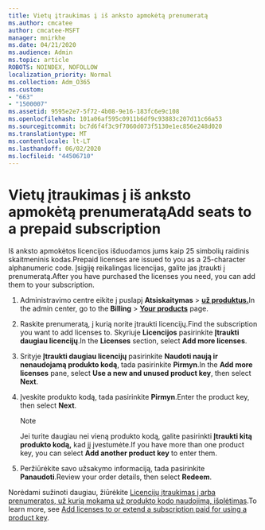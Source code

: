 ```yaml
---
title: Vietų įtraukimas į iš anksto apmokėtą prenumeratą
ms.author: cmcatee
author: cmcatee-MSFT
manager: mnirkhe
ms.date: 04/21/2020
ms.audience: Admin
ms.topic: article
ROBOTS: NOINDEX, NOFOLLOW
localization_priority: Normal
ms.collection: Adm_O365
ms.custom:
- "663"
- "1500007"
ms.assetid: 9595e2e7-5f72-4b08-9e16-183fc6e9c108
ms.openlocfilehash: 101a06af595c0911b6df9c93883c207d11c66a53
ms.sourcegitcommit: bc7d6f4f3c9f7060d073f5130e1ec856e248d020
ms.translationtype: MT
ms.contentlocale: lt-LT
ms.lasthandoff: 06/02/2020
ms.locfileid: "44506710"
---
```

# <a name="add-seats-to-a-prepaid-subscription"></a><span data-ttu-id="e216b-102">Vietų įtraukimas į iš anksto apmokėtą prenumeratą</span><span class="sxs-lookup"><span data-stu-id="e216b-102">Add seats to a prepaid subscription</span></span>

<span data-ttu-id="e216b-103">Iš anksto apmokėtos licencijos išduodamos jums kaip 25 simbolių raidinis skaitmeninis kodas.</span><span class="sxs-lookup"><span data-stu-id="e216b-103">Prepaid licenses are issued to you as a 25-character alphanumeric code.</span></span> <span data-ttu-id="e216b-104">Įsigiję reikalingas licencijas, galite jas įtraukti į prenumeratą.</span><span class="sxs-lookup"><span data-stu-id="e216b-104">After you have purchased the licenses you need, you can add them to your subscription.</span></span> 

1. <span data-ttu-id="e216b-105">Administravimo centre eikite į puslapį **Atsiskaitymas**  >  **[už produktus.](https://go.microsoft.com/fwlink/p/?linkid=842054)**</span><span class="sxs-lookup"><span data-stu-id="e216b-105">In the admin center, go to the **Billing** > **[Your products](https://go.microsoft.com/fwlink/p/?linkid=842054)** page.</span></span>

2. <span data-ttu-id="e216b-106">Raskite prenumeratą, į kurią norite įtraukti licencijų.</span><span class="sxs-lookup"><span data-stu-id="e216b-106">Find the subscription you want to add licenses to.</span></span> <span data-ttu-id="e216b-107">Skyriuje **Licencijos** pasirinkite **Įtraukti daugiau licencijų**.</span><span class="sxs-lookup"><span data-stu-id="e216b-107">In the **Licenses** section, select **Add more licenses**.</span></span>

3. <span data-ttu-id="e216b-108">Srityje **Įtraukti daugiau licencijų** pasirinkite **Naudoti naują ir nenaudojamą produkto kodą**, tada pasirinkite **Pirmyn**.</span><span class="sxs-lookup"><span data-stu-id="e216b-108">In the **Add more licenses** pane, select **Use a new and unused product key**, then select **Next**.</span></span>

4. <span data-ttu-id="e216b-109">Įveskite produkto kodą, tada pasirinkite **Pirmyn**.</span><span class="sxs-lookup"><span data-stu-id="e216b-109">Enter the product key, then select **Next**.</span></span>

    > [!NOTE]
    > <span data-ttu-id="e216b-110">Jei turite daugiau nei vieną produkto kodą, galite pasirinkti **Įtraukti kitą produkto kodą,** kad jį įvestumėte.</span><span class="sxs-lookup"><span data-stu-id="e216b-110">If you have more than one product key, you can select **Add another product key** to enter them.</span></span>

5. <span data-ttu-id="e216b-111">Peržiūrėkite savo užsakymo informaciją, tada pasirinkite **Panaudoti**.</span><span class="sxs-lookup"><span data-stu-id="e216b-111">Review your order details, then select **Redeem**.</span></span>

<span data-ttu-id="e216b-112">Norėdami sužinoti daugiau, žiūrėkite [Licencijų įtraukimas į arba prenumeratos, už kurią mokama už produkto kodo naudojimą, išplėtimas](https://docs.microsoft.com/microsoft-365/commerce/licenses/add-licenses-using-product-key).</span><span class="sxs-lookup"><span data-stu-id="e216b-112">To learn more, see [Add licenses to or extend a subscription paid for using a product key](https://docs.microsoft.com/microsoft-365/commerce/licenses/add-licenses-using-product-key).</span></span>
